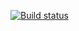 [![Build status](https://ci.appveyor.com/api/projects/status/yonhww6c4ax5u90k?svg=true)](https://ci.appveyor.com/project/Jenyadio/classes-2)
